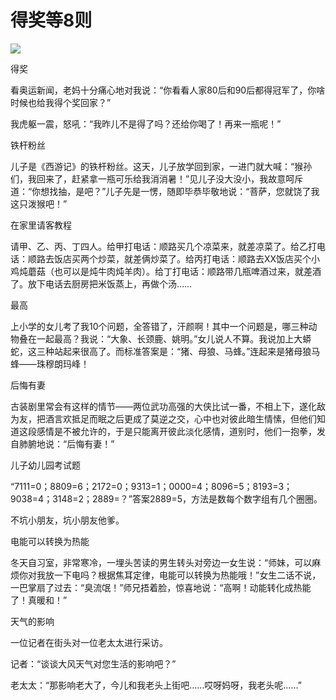 # 得奖等8则

![](http://www.yilinzazhi.com/images/yili/yili201218/yili20121859.jpg)

得奖

看奥运新闻，老妈十分痛心地对我说：“你看看人家80后和90后都得冠军了，你啥时候也给我得个奖回家？”

我虎躯一震，怒吼：“我昨儿不是得了吗？还给你喝了！再来一瓶呢！”

铁杆粉丝

儿子是《西游记》的铁杆粉丝。这天，儿子放学回到家，一进门就大喊：“猴孙们，我回来了，赶紧拿一瓶可乐给我消消暑！”见儿子没大没小，我故意呵斥道：“你想找抽，是吧？”儿子先是一愣，随即毕恭毕敬地说：“菩萨，您就饶了我这只泼猴吧！”

在家里请客教程

请甲、乙、丙、丁四人。给甲打电话：顺路买几个凉菜来，就差凉菜了。给乙打电话：顺路去饭店买两个炒菜，就差俩炒菜了。给丙打电话：顺路去XX饭店买个小鸡炖蘑菇（也可以是炖牛肉炖羊肉）。给丁打电话：顺路带几瓶啤酒过来，就差酒了。放下电话去厨房把米饭蒸上，再做个汤……

最高

上小学的女儿考了我10个问题，全答错了，汗颜啊！其中一个问题是，哪三种动物叠在一起最高？我说：“大象、长颈鹿、姚明。”女儿说人不算。我说加上大蟒蛇，这三种站起来很高了。而标准答案是：“猪、母狼、马蜂。”连起来是猪母狼马蜂——珠穆朗玛峰！

后悔有妻

古装剧里常会有这样的情节——两位武功高强的大侠比试一番，不相上下，遂化敌为友，把酒言欢抵足而眠之后更成了莫逆之交，心中也对彼此暗生情愫，但他们知道这段感情是不被允许的，于是只能离开彼此淡化感情，道别时，他们一抱拳，发自肺腑地说：“后悔有妻！”

儿子幼儿园考试题

“7111=0；8809=6；2172=0；9313=1；0000=4；8096=5；8193=3；9038=4；3148=2；2889=？”答案2889=5，方法是数每个数字组有几个圈圈。

不坑小朋友，坑小朋友他爹。

电能可以转换为热能

冬天自习室，非常寒冷，一埋头苦读的男生转头对旁边一女生说：“师妹，可以麻烦你对我放一下电吗？根据焦耳定律，电能可以转换为热能哦！”女生二话不说，一巴掌扇了过去：“臭流氓！”师兄捂着脸，惊喜地说：“高啊！动能转化成热能了！真暖和！”

天气的影响

一位记者在街头对一位老太太进行采访。

记者：“谈谈大风天气对您生活的影响吧？”

老太太：“那影响老大了，今儿和我老头上街吧……哎呀妈呀，我老头呢……”